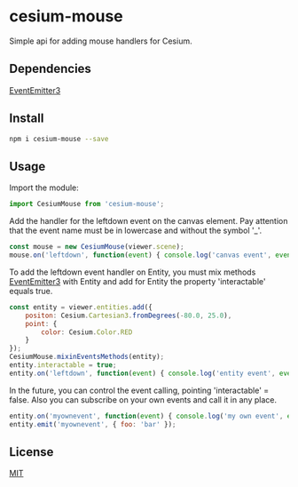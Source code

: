 # cesium-mouse
Simple api for adding mouse handlers for Cesium.

## Dependencies

[EventEmitter3](https://github.com/primus/eventemitter3)

## Install

```bash
npm i cesium-mouse --save
```

## Usage
Import the module:

```js
import CesiumMouse from 'cesium-mouse';
```

Add the handler for the leftdown event on the canvas element.
Pay attention that the event name must be in lowercase and without the symbol '_'.

```js
const mouse = new CesiumMouse(viewer.scene);
mouse.on('leftdown', function(event) { console.log('canvas event', event); });
```

To add the leftdown event handler on Entity, you must mix methods [EventEmitter3](https://github.com/primus/eventemitter3) with Entity and add for Entity the property 'interactable' equals true.

```js
const entity = viewer.entities.add({
    positon: Cesium.Cartesian3.fromDegrees(-80.0, 25.0),
    point: {
        color: Cesium.Color.RED
    }
});
CesiumMouse.mixinEventsMethods(entity);
entity.interactable = true;
entity.on('leftdown', function(event) { console.log('entity event', event); });
```

In the future, you can control the event calling, pointing 'interactable' = false. Also you can subscribe on your own events and call it in any place.

```js
entity.on('myownevent', function(event) { console.log('my own event', event); });
entity.emit('myownevent', { foo: 'bar' });
```

## License
[MIT](LICENSE)